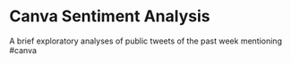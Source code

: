 # Canva Sentiment Analysis
A brief exploratory analyses of public tweets of the past week mentioning #canva
